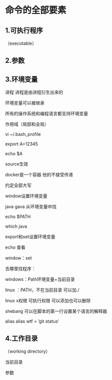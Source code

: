 # 命令的全部要素

## 1.可执行程序

（executable）

## 2.参数

## 3.环境变量

进程  进程是由进程衍生出来的

环境变量可以被继承

所有的操作系统和编程语言都支持环境变量

作用域（局部和全局）





vi ~/.bash_profile

export  A=12345

echo $A



source生效



docker是一个容器   他的不接受传递



约定全部大写



window设置环境变量

java  gava   从环境变量中找

echo $PATH

which  java



export和set设置环境变量

echo  查看

window：set



去哪里找程序：

windows：Path环境变量+当前目录

linux ：PATH，不在当前目录   可以加./





linux x权限  可执行权限  可以添加也可以删除

shebang   可以在脚本的第一行设置某个语言的解释器

 alias   alias wtf = ’git status‘





## 4.工作目录

（working directory）

当前目录



参数